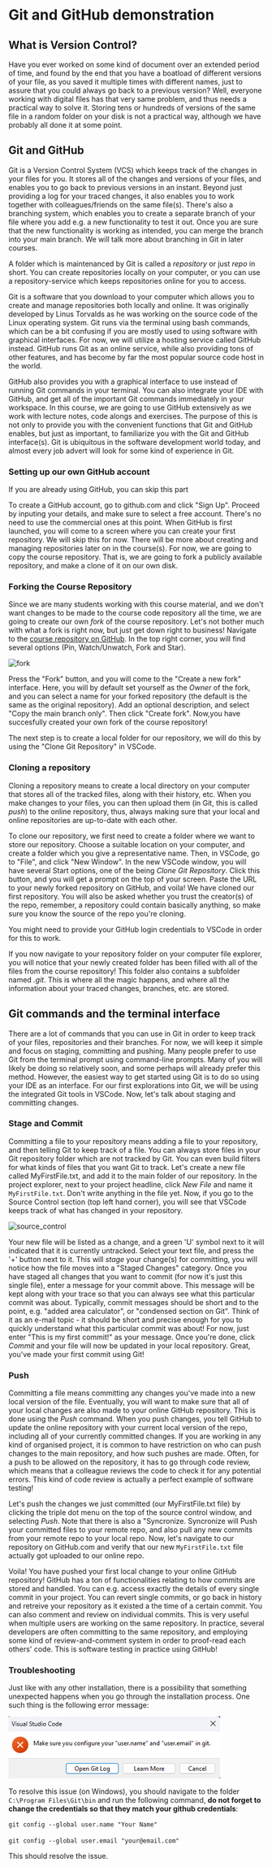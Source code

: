# Git and GitHub demonstration
## What is Version Control?
Have you ever worked on some kind of document over an extended period of time, and found by the end that you have a boatload of different versions of your file, as you saved it multiple times with different names, just to assure that you could always go back to a previous version? Well, everyone working with digital files has that very same problem, and thus needs a practical way to solve it. Storing tens or hundreds of versions of the same file in a random folder on your disk is not a practical way, although we have probably all done it at some point.

## Git and GitHub
Git is a Version Control System (VCS) which keeps track of the changes in your files for you. It stores all of the changes and versions of your files, and enables you to go back to previous versions in an instant. Beyond just providing a log for your traced changes, it also enables you to work together with colleagues/friends on the same file(s). There's also a branching system, which enables you to create a separate branch of your file where you add e.g. a new functionality to test it out. Once you are sure that the new functionality is working as intended, you can merge the branch into your main branch. We will talk more about branching in Git in later courses.

A folder which is maintenanced by Git is called a <i>repository</i> or just <i>repo</i> in short. You can create repositories locally on your computer, or you can use a repository-service which keeps repositories online for you to access.

Git is a software that you download to your computer which allows you to create and manage repositories both locally and online. It was originally developed by Linus Torvalds as he was working on the source code of the Linux operating system. Git runs via the terminal using bash commands, which can be a bit confusing if you are mostly used to using software with graphical interfaces. For now, we will utilize a hosting service called GitHub instead. GitHub runs Git as an online service, while also providing tons of other features, and has become by far the most popular source code host in the world.

GitHub also provides you with a graphical interface to use instead of running Git commands in your terminal. You can also integrate your IDE with GitHub, and get all of the important Git commands immediately in your workspace. In this course, we are going to use GitHub extensively as we work with lecture notes, code alongs and exercises. The purpose of this is not only to provide you with the convenient functions that Git and GitHub enables, but just as important, to familiarize you with the Git and GitHub interface(s). Git is ubiquitous in the software development world today, and almost every job advert will look for some kind of experience in Git.

### Setting up our own GitHub account
If you are already using GitHub, you can skip this part

To create a GitHub account, go to github.com and click "Sign Up". Proceed by inputing your details, and make sure to select a free account. There's no need to use the commercial ones at this point. When GitHub is first launched, you will come to a screen where you can create your first repository. We will skip this for now. There will be more about creating and managing repositories later on in the course(s). For now, we are going to copy the course repository. That is, we are going to fork a publicly available repository, and make a clone of it on our own disk. 

### Forking the Course Repository
Since we are many students working with this course material, and we don't want changes to be made to the course code repository all the time, we are going to create our own <i>fork</i> of the course repository. Let's not bother much with what a fork is right now, but just get down right to business! Navigate to the <a href="https://github.com/davidbernson/Java-Programming-Mjuk23">course repository on GitHub</a>. In the top right corner, you will find several options (Pin, Watch/Unwatch, Fork and Star). 

![fork](/assets/demo_1/fork.png)

Press the "Fork" button, and you will come to the "Create a new fork" interface. Here, you will by default set yourself as the <i>Owner</i> of the fork, and you can select a name for your forked repository (the default is the same as the original repository). Add an optional description, and select "Copy the main branch only". Then click "Create fork". Now,you have succesfully created your own fork of the course repository!

The next step is to create a local folder for our repository, we will do this by using the "Clone Git Repository" in VSCode.

### Cloning a repository
Cloning a repository means to create a local directory on your computer that stores all of the tracked files, along with their history, etc. When you make changes to your files, you can then upload them (in Git, this is called <i>push</i>) to the online repository, thus, always making sure that your local and online repositories are up-to-date with each other. 

To clone our repository, we first need to create a folder where we want to store our repository. Choose a suitable location on your computer, and create a folder which you give a representative name. Then, in VSCode, go to "File", and click "New Window". In the new VSCode window, you will have several Start options, one of the being <i>Clone Git Repository</i>. Click this button, and you will get a prompt on the top of your screen. Paste the URL to your newly forked repository on GitHub, and voila! We have cloned our first repository. You will also be asked whether you trust the creator(s) of the repo, remember, a repository could contain basically anything, so make sure you know the source of the repo you're cloning.

You might need to provide your GitHub login credentials to VSCode in order for this to work.

If you now navigate to your repository folder on your computer file explorer, you will notice that your newly created folder has been filled with all of the files from the course repository! This folder also contains a subfolder named <i>.git</i>. This is where all the magic happens, and where all the information about your traced changes, branches, etc. are stored.

## Git commands and the terminal interface
There are a lot of commands that you can use in Git in order to keep track of your files, repositories and their branches. For now, we will keep it simple and focus on staging, committing and pushing. Many people prefer to use Git from the terminal prompt using command-line prompts. Many of you will likely be doing so relatively soon, and some perhaps will already prefer this method. However, the easiest way to get started using Git is to do so using your IDE as an interface. For our first explorations into Git, we will be using the integrated Git tools in VSCode. Now, let's talk about staging and committing changes.

### Stage and Commit
Committing a file to your repository means adding a file to your repository, and then telling Git to keep track of a file. You can always store files in your Git repository folder which are not tracked by Git. You can even build filters for what kinds of files that you want Git to track. Let's create a new file called MyFirstFile.txt, and add it to the main folder of our repository. In the project explorer, next to your project headline, click <i>New File</i> and name it `MyFirstFile.txt`. Don't write anything in the file yet. Now, if you go to the Source Control section (top left hand corner), you will see that VSCode keeps track of what has changed in your repository. 

![source_control](/assets/demo_1/source_control.png)

Your new file will be listed as a change, and a green 'U' symbol next to it will indicated that it is currently untracked. Select your text file, and press the '+' button next to it. This will <i>stage</i> your change(s) for committing, you will notice how the file moves into a "Staged Changes" category. Once you have staged all changes that you want to commit (for now it's just this single file), enter a message for your commit above. This message will be kept along with your trace so that you can always see what this particular commit was about. Typically, commit messages should be short and to the point, e.g. "added area calculator", or "condensed section on Git". Think of it as an e-mail topic - it should be short and precise enough for you to quickly understand what this particular commit was about! For now, just enter "This is my first commit!" as your message. Once you're done, click <i>Commit</i> and your file will now be updated in your local repository. Great, you've made your first commit using Git! 

### Push
Committing a file means committing any changes you've made into a new local version of the file. Eventually, you will want to make sure that all of your local changes are also made to your online GitHub repository. This is done using the <i>Push</i> command. When you push changes, you tell GitHub to update the online repository with your current local version of the repo, including all of your currently committed changes. If you are working in any kind of organised project, it is common to have restriction on who can push changes to the main repository, and how such pushes are made. Often, for a push to be allowed on the repository, it has to go through code review, which means that a colleague reviews the code to check it for any potential errors. This kind of code review is actually a perfect example of software testing!

Let's push the changes we just committed (our MyFirstFile.txt file) by clicking the triple dot menu on the top of the source control window, and selecting <i>Push</i>. Note that there is also a "Syncronize. Syncronize will Push your committed files to your remote repo, and also pull any new commits from your remote repo to your local repo. Now, let's navigate to our repository on GitHub.com and verify that our new `MyFirstFile.txt` file actually got uploaded to our online repo.

Voila! You have pushed your first local change to your online GitHub repository! GitHub has a ton of functionalities relating to how commits are stored and handled. You can e.g. access exactly the details of every single commit in your project. You can revert single commits, or go back in history and retreive your repository as it existed a the time of a certain commit. You can also comment and review on individual commits. This is very useful when multiple users are working on the same repository. In practice, several developers are often committing to the same repository, and employing some kind of review-and-comment system in order to proof-read each others' code. This is software testing in practice using GitHub!

### Troubleshooting
Just like with any other installation, there is a possibility that something unexpected happens when you go through the installation process. One such thing is the following error message:  

![configure_user](/assets/troubleshooting/troubleshoot_git.png)

To resolve this issue (on Windows), you should navigate to the folder `C:\Program Files\Git\bin` and run the following command, <b>do not forget to change the credentials so that they match your github credentials</b>:  
```
git config --global user.name "Your Name"

git config --global user.email "your@email.com"
```
This should resolve the issue. 

